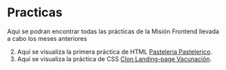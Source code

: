 # Practicas

Aqui se podran encontrar todas las prácticas de la Misión Frontend llevada a cabo los meses anteriores

2. Aquí se visualiza la primera práctica de HTML [Pasteleria Pastelerico](https://github.com/sjarmijos/Practicas/tree/main/pasteleria).
3. Aquí se visualiza la práctica de CSS [Clon Landing-page Vacunación](https://github.com/sjarmijos/Practicas/tree/main/ClonVacunacion).
